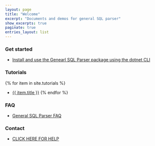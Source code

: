 ```yaml
---
layout: page
title: "Welcome"
excerpt: "Documents and demos for general SQL parser"
show_excerpts: true
paginate: true
entries_layout: list
---
```


### Get started

- [Install and use the Genearl SQL Parser package using the dotnet CLI](/gsp-dotnet-library-install.html)

### Tutorials

{% for item in site.tutorials %}
  - <a href="{{ item.url }}">{{ item.title }}</a>
{% endfor %}

### FAQ
- [General SQL Parser FAQ](gsp-faq.html)

### Contact
-  <a href="#" onclick="window.FreshWidget.show()">CLICK HERE FOR HELP</a>